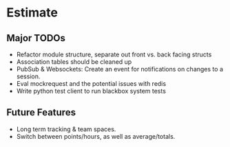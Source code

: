 # Estimate


## Major TODOs
- Refactor module structure, separate out front vs. back facing structs
- Association tables should be cleaned up
- PubSub & Websockets: Create an event for notifications on changes to a session.
- Eval mockrequest and the potential issues with redis
- Write python test client to run blackbox system tests

## Future Features
- Long term tracking & team spaces.
- Switch between points/hours, as well as average/totals.
